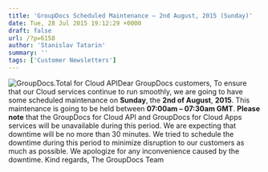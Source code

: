 ```yaml
---
title: 'GroupDocs Scheduled Maintenance – 2nd August, 2015 (Sunday)'
date: Tue, 28 Jul 2015 19:12:29 +0000
draft: false
url: /?p=6158
author: 'Stanislav Tatarin'
summary: ''
tags: ['Customer Newsletters']
---
```


![GroupDocs.Total for Cloud API](https://blog.groupdocs.com/wp-content/uploads/sites/4/2015/06/logo-sdk.png)Dear GroupDocs customers, To ensure that our Cloud services continue to run smoothly, we are going to have some scheduled maintenance on **Sunday**, the **2nd of August**, **2015**. This maintenance is going to be held between **07:00am – 07:30am GMT**. **Please note** that the GroupDocs for Cloud API and GroupDocs for Cloud Apps services will be unavailable during this period. We are expecting that downtime will be no more than 30 minutes. We tried to schedule the downtime during this period to minimize disruption to our customers as much as possible. We apologize for any inconvenience caused by the downtime. Kind regards, The GroupDocs Team



